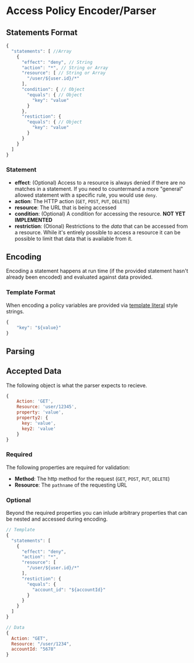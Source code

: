 # Access Policy Encoder/Parser

## Statements Format

```js
{
  "statements": [ //Array
    {
      "effect": "deny", // String
      "action": "*", // String or Array
      "resource": [ // String or Array
        "/user/${user.id}/*"
      ],
      "condition": { // Object
        "equals": { // Object
          "key": "value"
        }
      },
      "restiction": {
        "equals": { // Object
          "key": "value"
        }
      }
    }
  ]
}
```

### Statement

* __effect__: (Optional) Access to a resource is always denied if there are no matches in a statement. If you need to countermand a more "general" allowed statement with a specific rule, you would use `deny`.
* __action__: The HTTP action (`GET`, `POST`, `PUT`, `DELETE`)
* __resource__: The URL that is being accessed
* __condition__: (Optional) A condition for accessing the resource. __NOT YET IMPLEMENTED__
* __restriction__: (Otional) Restrictions to the _data_ that can be accessed from a resource. While it's entirely possible to access a resource it can be possible to limit that data that is available from it.


## Encoding

Encoding a statement happens at run time (if the provided statement hasn't already been encoded) and evaluated against data provided.

### Template Format
When encoding a policy variables are provided via [template literal](https://developer.mozilla.org/en-US/docs/Web/JavaScript/Reference/Template_literals) style strings.

```js
{
    "key": "${value}"
}
```

## Parsing

## Accepted Data

The following object is what the parser expects to recieve.
```js
{
    Action: 'GET',
    Resource: 'user/12345',
    property: 'value',
    property2: {
      key: 'value',
      key2: 'value'
    }
}
```

### Required

The following properties are required for validation:

* __Method__: The http method for the request (`GET`, `POST`, `PUT`, `DELETE`)
* __Resource__: The `pathname` of the requesting URL

### Optional
Beyond the required properties you can inlude arbitrary properties that can be nested and accessed during encoding.

```js
// Template
{
  "statements": [
    {
      "effect": "deny",
      "action": "*",
      "resource": [
        "/user/${user.id}/*"
      ],
      "restiction": {
        "equals": {
          "account_id": "${accountId}"
        }
      }
    }
  ]
}

// Data
{
  Action: "GET",
  Resource: "/user/1234",
  accountId: "5678"
}
```
